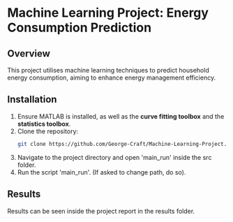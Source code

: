 # Machine Learning Project: Energy Consumption Prediction

## Overview
This project utilises machine learning techniques to predict household energy consumption, aiming to enhance energy management efficiency.

## Installation
1. Ensure MATLAB is installed, as well as the **curve fitting toolbox** and the **statistics toolbox**.
2. Clone the repository:
   ```bash
   git clone https://github.com/George-Craft/Machine-Learning-Project.git
3. Navigate to the project directory and open 'main_run' inside the src folder.
4. Run the script 'main_run'. (If asked to change path, do so).

## Results
Results can be seen inside the project report in the results folder.

